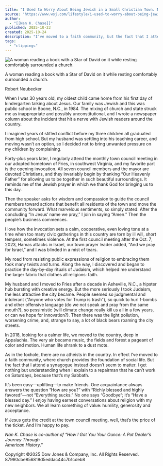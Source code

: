 ```yaml
---
title: "I Used to Worry About Being Jewish in a Small Christian Town. Now I Feel Right at Home."
source: "https://www.wsj.com/lifestyle/i-used-to-worry-about-being-jewish-in-a-small-christian-town-now-i-feel-right-at-home-9b832281?mod=WTRN_pos4"
author:
  - "[[Nan K. Chase]]"
published: 2025-10-23
created: 2025-10-24
description: "I’ve moved to a faith community, but the fact that I attend a synagogue instead of a church doesn’t seem to matter."
tags:
  - "clippings"
---
```

![A woman reading a book with a Star of David on it while resting comfortably surrounded a church.](https://images.wsj.net/im-36575007?width=540&size=1.357)

A woman reading a book with a Star of David on it while resting comfortably surrounded a church.

Robert Neubecker

When I was 30 years old, my oldest child came home from his first day of kindergarten talking about Jesus. Our family was Jewish and this was public school in Boone, N.C., in 1984. The mixing of church and state struck me as inappropriate and possibly unconstitutional, and I wrote a newspaper column about the incident that hit a nerve with Jewish readers around the country.

I imagined years of stifled conflict before my three children all graduated from high school. But my husband was settling into his teaching career, and moving wasn’t an option, so I decided not to bring unwanted pressure on my children by complaining.

Forty-plus years later, I regularly attend the monthly town council meeting in our adopted hometown of Fries, in southwest Virginia, and my favorite part is the opening invocation. All seven council members and the mayor are devoted Christians, and they invariably begin by thanking “Our Heavenly Father” for allowing us to be together in such beautiful surroundings. It reminds me of the Jewish prayer in which we thank God for bringing us to this day.

Then the speaker asks for wisdom and compassion to guide the council members toward actions that benefit all residents of the town and move the community forward. What marvelous sentiments, so simply stated. After the concluding “In Jesus’ name we pray,” I join in saying “Amen.” Then the people’s business commences.

I love how the invocation sets a calm, cooperative, even loving tone at a time when too many civic gatherings in this country are torn by ill will, short tempers, sometimes violence. At the first council meeting after the Oct. 7, 2023, Hamas attacks in Israel, our town prayer leader added, “And we pray for Israel,” and I was blinded in a mist of tears.

My road from resisting public expressions of religion to embracing them took many twists and turns. Along the way, I discovered and began to practice the day-by-day rituals of Judaism, which helped me understand the larger fabric that clothes all religions: faith.

My husband and I moved to Fries after a decade in Asheville, N.C., a hipster hub bursting with creative energy. But the more seriously I took Judaism, the less attractive the city became. People seemed so judgmental and intolerant (“Anyone who votes for Trump is trash”), so quick to hurl f-bombs and other offensive language (do we not speak and pray from the same mouth?), so pessimistic (will climate change really kill us all in a few years, or can we hope for innovation?). Then there was the light pollution, worsening crime, and, strange to say, a lot of black bears roaming the city streets.

In 2018, looking for a calmer life, we moved to the country, deep in Appalachia. The very air became music, the fields and forest a pageant of color and motion. Human life shrank to a dust mote.

As in the foxhole, there are no atheists in the country. In effect I’ve moved to a faith community, where church provides the foundation of social life. But the fact that I attend a synagogue instead doesn’t seem to matter. I get nothing but understanding when I explain to a repairman that he can’t work on Saturdays, because that’s my Sabbath.

It’s been easy—uplifting—to make friends. One acquaintance always answers the question “How are you?” with “Richly blessed and highly favored”—not “Everything sucks.” No one says “Goodbye”; it’s “Have a blessed day.” I enjoy having earnest conversations about religion with my new neighbors. We all learn something of value: humility, generosity and acceptance.

If Jesus gets the credit at the town council meeting, well, that’s the price of the ticket. And I’m happy to pay.

*Nan K. Chase is co-author of “How I Got You Your Ounce: A Pot Dealer’s Journey Through  
American History*.”

Copyright ©2025 Dow Jones & Company, Inc. All Rights Reserved. 87990cbe856818d5eddac44c7b1cdeb8
